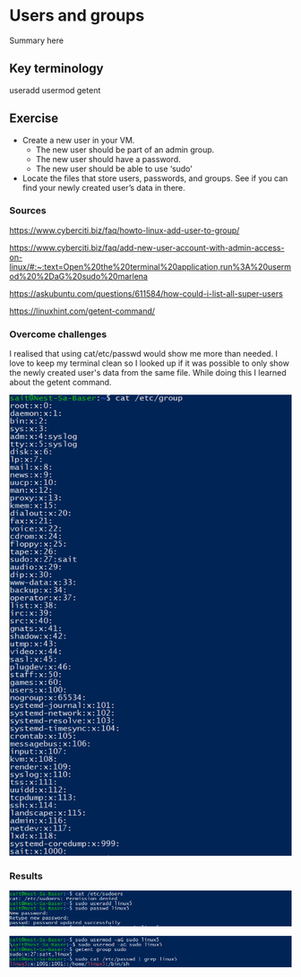 # Users and groups
Summary here

## Key terminology
useradd 
usermod
getent

## Exercise
- Create a new user in your VM. 
    - The new user should be part of an admin group.
    - The new user should have a password.
    - The new user should be able to use ‘sudo’
- Locate the files that store users, passwords, and groups. See if you can find your newly created user’s data in there.



### Sources
https://www.cyberciti.biz/faq/howto-linux-add-user-to-group/
 
https://www.cyberciti.biz/faq/add-new-user-account-with-admin-access-on-linux/#:~:text=Open%20the%20terminal%20application,run%3A%20usermod%20%2DaG%20sudo%20marlena

https://askubuntu.com/questions/611584/how-could-i-list-all-super-users

https://linuxhint.com/getent-command/

### Overcome challenges
I realised that using cat/etc/passwd would show me more than needed. I love to keep my terminal clean so I looked up if it was possible to only show the newly created user's data from the same file. While doing this I learned about the getent command.

![screenshot_challenge](https://github.com/Techgrounds-Cloud-9/cloud-9-sait125/blob/main/00_includes/LNX/LNX04-extra1.png?raw=true)

### Results

![screenshot_firstpart](https://github.com/Techgrounds-Cloud-9/cloud-9-sait125/blob/main/00_includes/LNX/LNX-04-01.png?raw=true)

![screenshot_secondpart](https://github.com/Techgrounds-Cloud-9/cloud-9-sait125/blob/main/00_includes/LNX/LNX-04-02.png?raw=true)